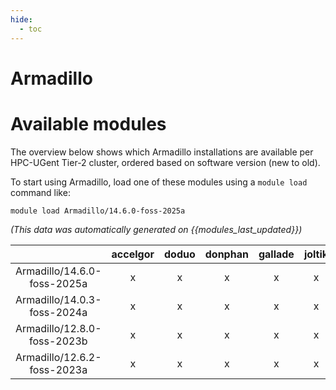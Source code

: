```yaml
---
hide:
  - toc
---
```


Armadillo
=========

# Available modules


The overview below shows which Armadillo installations are available per HPC-UGent Tier-2 cluster, ordered based on software version (new to old).

To start using Armadillo, load one of these modules using a `module load` command like:

```shell
module load Armadillo/14.6.0-foss-2025a
```

*(This data was automatically generated on {{modules_last_updated}})*

| |accelgor|doduo|donphan|gallade|joltik|litleo|shinx|
| :---: | :---: | :---: | :---: | :---: | :---: | :---: | :---: |
|Armadillo/14.6.0-foss-2025a|x|x|x|x|x|x|x|
|Armadillo/14.0.3-foss-2024a|x|x|x|x|x|x|x|
|Armadillo/12.8.0-foss-2023b|x|x|x|x|x|x|x|
|Armadillo/12.6.2-foss-2023a|x|x|x|x|x|x|x|
